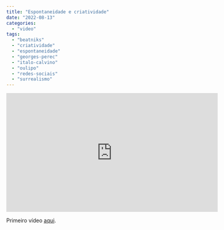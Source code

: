 ```yaml
---
title: "Espontaneidade e criatividade"
date: "2022-08-13"
categories: 
  - "video"
tags: 
  - "beatniks"
  - "criatividade"
  - "espontaneidade"
  - "georges-perec"
  - "italo-calvino"
  - "oulipo"
  - "redes-sociais"
  - "surrealismo"
---
```


<iframe width="560" height="315" src="https://www.youtube-nocookie.com/embed/STPA9ckGQHw" title="YouTube video player" frameborder="0" allow="accelerometer; autoplay; clipboard-write; encrypted-media; gyroscope; picture-in-picture" allowfullscreen></iframe>

Primeiro vídeo [aqui](https://www.youtube.com/watch?v=unK76xZk67o).
